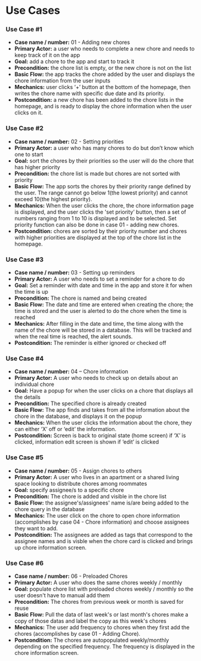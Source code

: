 # Use Cases

### Use Case #1
- **Case name / number:** 01 - Adding new chores
- **Primary Actor:** a user who needs to complete a new chore and needs to keep track of it on the app
- **Goal:** add a chore to the app and start to track it
- **Precondition:** the chore list is empty, or the new chore is not on the list
- **Basic Flow:** the app tracks the chore added by the user and displays the chore information from the user inputs
- **Mechanics:** user clicks ‘+’ button at the bottom of the homepage, then writes the chore name with specific due date and its priority.
- **Postcondition:** a new chore has been added to the chore lists in the homepage, and is ready to display the chore information when the user clicks on it.

### Use Case #2
- **Case name / number:** 02 - Setting priorities
- **Primary Actor:** a user who has many chores to do but don’t know which one to start
- **Goal:** sort the chores by their priorities so the user will do the chore that has higher priority
- **Precondition:** the chore list is made but chores are not sorted with priority
- **Basic Flow:** The app sorts the chores by their priority range defined by the user. The range cannot go below 1(the lowest priority) and cannot exceed 10(the highest priority).
- **Mechanics:** When the user clicks the chore, the chore information page is displayed, and the user clicks the 'set priority’ button, then a set of numbers ranging from 1 to 10 is displayed and to be selected. Set priority function can also be done in case 01 - adding new chores.
- **Postcondition:** chores are sorted by their priority number and chores with higher priorities are displayed at the top of the chore list in the homepage.

### Use Case #3
- **Case name / number:** 03 - Setting up reminders
- **Primary Actor:** A user who needs to set a reminder for a chore to do
- **Goal:**  Set a reminder with date and time in the app and store it for when the time is up
- **Precondition:** The chore is named and being created
- **Basic Flow:** The date and time are entered when creating the chore; the time is stored and the user is alerted to do the chore when the time is reached
- **Mechanics:** After filling in the date and time, the time along with the name of the chore will be stored in a database. This will be tracked and when the real time is reached, the alert sounds.
- **Postcondition:** The reminder is either ignored or checked off


### Use Case #4
- **Case name / number:** 04 – Chore information
- **Primary Actor:** A user who needs to check up on details about an individual chore
- **Goal:** Have a popup for when the user clicks on a chore that displays all the details
- **Precondition:** The specified chore is already created
- **Basic Flow:** The app finds and takes from all the information about the chore in the database, and displays it on the popup
- **Mechanics:** When the user clicks the information about the chore, they can either ‘X’ off or ‘edit’ the information.
- **Postcondition:** Screen is back to original state (home screen) if ‘X’ is clicked, information edit screen is shown if ‘edit’ is clicked

### Use Case #5
- **Case name / number:** 05 - Assign chores to others
- **Primary Actor:** A user who lives in an apartment or a shared living space looking to distribute chores among roommates 
- **Goal:** specify assignee/s to a specific chore 
- **Precondition:** The chore is added and visible in the chore list
- **Basic Flow:** the assignee's/assignees' name is/are being added to the chore query in the database  
- **Mechanics:** The user click on the chore to open chore information (accomplishes by case 04 - Chore information) and choose assignees they want to add. 
- **Postcondition:** The assignees are added as tags that correspond to the assignee names and is visble when the chore card is clicked and brings up chore information screen.

### Use Case #6
- **Case name / number:** 06 - Preloaded Chores
- **Primary Actor:** A user who does the same chores weekly / monthly
- **Goal:** populate chore list with preloaded chores weekly / monthly so the user doesn't have to manual add them
- **Precondition:** The chores from previous week or month is saved for reuse
- **Basic Flow:** Pull the data of last week's or last month's chores make a copy of those datas and label the copy as this week's chores
- **Mechanics:** The user add frequency to chores when they first add the chores (accomplishes by case 01 - Adding Chore).
- **Postcondition:** The chores are autopopulated weekly/monthly depending on the specified frequency. The frequency is displayed in the chore information screen. 